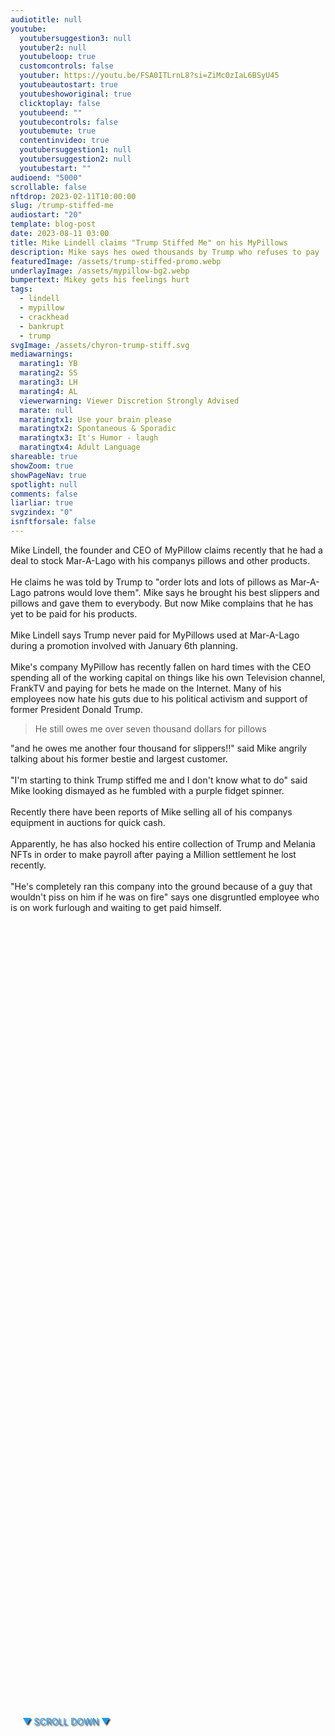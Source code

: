 ```yaml
---
audiotitle: null
youtube:
  youtubersuggestion3: null
  youtuber2: null
  youtubeloop: true
  customcontrols: false
  youtuber: https://youtu.be/FSA0ITLrnL8?si=ZiMc0zIaL6BSyU45
  youtubeautostart: true
  youtubeshoworiginal: true
  clicktoplay: false
  youtubeend: ""
  youtubecontrols: false
  youtubemute: true
  contentinvideo: true
  youtubersuggestion1: null
  youtubersuggestion2: null
  youtubestart: ""
audioend: "5000"
scrollable: false
nftdrop: 2023-02-11T10:00:00
slug: /trump-stiffed-me
audiostart: "20"
template: blog-post
date: 2023-08-11 03:00
title: Mike Lindell claims "Trump Stiffed Me" on his MyPillows
description: Mike says hes owed thousands by Trump who refuses to pay
featuredImage: /assets/trump-stiffed-promo.webp
underlayImage: /assets/mypillow-bg2.webp
bumpertext: Mikey gets his feelings hurt
tags:
  - lindell
  - mypillow
  - crackhead
  - bankrupt
  - trump
svgImage: /assets/chyron-trump-stiff.svg
mediawarnings:
  marating1: YB
  marating2: SS
  marating3: LH
  marating4: AL
  viewerwarning: Viewer Discretion Strongly Advised
  marate: null
  maratingtx1: Use your brain please
  maratingtx2: Spontaneous & Sporadic
  maratingtx3: It's Humor - laugh
  maratingtx4: Adult Language
shareable: true
showZoom: true
showPageNav: true
spotlight: null
comments: false
liarliar: true
svgzindex: "0"
isnftforsale: false
---
```


<div style="position:absolute; top:70vh; text-shadow:2px 2px 2px #333; color:#1D9BF0 !important; padding-left:2vw; animation:fadeout 4s forwards; animation-delay:4s;">
▼ SCROLL DOWN ▼
</div>

<div class="contentinside" style="position:relative; z-index:0; min-width:50%; height:auto;  padding:0; left:0; border:0px solid yellow; text-align:center;">

<!-- <marquee
  direction="left"
  width=""
  height="200"
  behavior=""
  scrolldelay=""
  scrollamount=""
  loop="-1"
  style="position:absolute; z-index:1; min-width:50%; height:auto;  padding:0; top:82%; left:0; border:0px solid yellow; text-align:center; color:#000;">
  "I'm starting to think Trump stiffed me and I don't know what to do" He still owes me over seven thousand dollars for pillows, as he claims he was told by Trump to "order lots and lots of pillows as Mar-A-Lago patrons would love them".
  </marquee> -->

<object class="" style="height:auto; border:0px solid red;" class="" id="svg1" data="/assets/MyPillowGuy-4.svg" type="image/svg+xml" alt="animated content" title="animated content" ></object>
</div>




<div class="contentbody" style="position:relative; top:; z-index:; border:px solid blue; height:100%; margin-top:1%; text-align:left">


Mike Lindell, the founder and CEO of MyPillow claims recently that he had a deal to stock Mar-A-Lago with his companys pillows and other products.
<br /><br />
He claims he was told by Trump to "order lots and lots of pillows as Mar-A-Lago patrons would love them". Mike says he brought his best slippers and pillows and gave them to everybody. But now Mike complains that he has yet to be paid for his products.
<br /><br />
Mike Lindell says Trump never paid for MyPillows used at Mar-A-Lago during a promotion involved with January 6th planning. 
<br /><br />
Mike's company MyPillow has recently fallen on hard times with the CEO spending all of the working capital on things like his own Television channel, FrankTV and paying for bets he made on the Internet. Many of his employees now hate his guts due to his political activism and support of former President Donald Trump.


<blockquote>He still owes me over seven thousand dollars for pillows</blockquote>

"and he owes me another four thousand for slippers!!" said Mike angrily talking about his former bestie and largest customer.
<br /><br />
"I'm starting to think Trump stiffed me and I don't know what to do" said Mike looking dismayed as he fumbled with a purple fidget spinner.
<br /><br />
Recently there have been reports of Mike selling all of his companys equipment in auctions for quick cash. 
<br /><br />
Apparently, he has also hocked his entire collection of Trump and Melania NFTs in order to make payroll after paying a Million settlement he lost recently.
<br /><br />
"He's completely ran this company into the ground because of a guy that wouldn't piss on him if he was on fire" says one disgruntled employee who is on work furlough and waiting to get paid himself.



</div>
